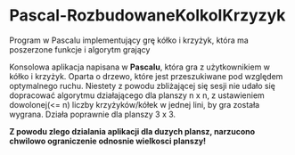 # Pascal-RozbudowaneKolkoIKrzyzyk
Program w Pascalu implementujący grę kółko i krzyżyk, która ma poszerzone funkcje i algorytm grający

Konsolowa aplikacja napisana w **Pascalu**, która gra z użytkownikiem w kółko i krzyżyk. Oparta o drzewo, które jest przeszukiwane pod względem optymalnego ruchu. Niestety z powodu zbliżającej się sesji nie udało się dopracować algorytmu działającego dla planszy n x n, z ustawieniem dowolonej(<= n) liczby krzyżyków/kółek w jednej lini, by gra została wygrana.
Działa poprawnie dla planszy 3 x 3.


**Z powodu zlego dzialania aplikacji dla duzych plansz, narzucono chwilowo ograniczenie odnosnie wielkosci planszy!**
